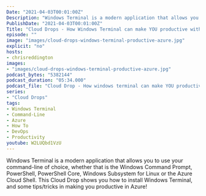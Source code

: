 ```yaml
---
Date: "2021-04-03T00:01:00Z"
Description: "Windows Terminal is a modern application that allows you to use your command-line of choice, whether that is the Windows Command Prompt, PowerShell, PowerShell Core, Windows Subsystem for Linux  or the Azure Cloud Shell. This Cloud Drop shows you how to install Windows Terminal, and some tips/tricks in making you productive in Azure!"
PublishDate: "2021-04-03T00:01:00Z"
Title: "Cloud Drops - How Windows Terminal can make YOU productive with Azure"
episode: ""
image: "images/cloud-drops-windows-terminal-productive-azure.jpg"
explicit: "no"
hosts:
- chrisreddington
images:
- "images/cloud-drops-windows-terminal-productive-azure.jpg"
podcast_bytes: "5382144"
podcast_duration: "05:34.000"
podcast_file: "Cloud Drop - How windows terminal can make YOU productive with Azure.mp3"
series:
- "Cloud Drops"
tags:
- Windows Terminal
- Command-Line
- Azure
- How To
- DevOps
- Productivity
youtube: W2LUQbd1VzU
---
```

Windows Terminal is a modern application that allows you to use your command-line of choice, whether that is the Windows Command Prompt, PowerShell, PowerShell Core, Windows Subsystem for Linux  or the Azure Cloud Shell. This Cloud Drop shows you how to install Windows Terminal, and some tips/tricks in making you productive in Azure!